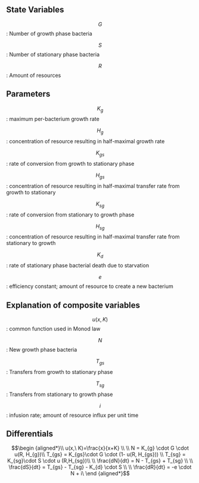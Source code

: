 ## State Variables
$$G$$: Number of growth phase bacteria

$$S$$: Number of stationary phase bacteria

$$R$$: Amount of resources

## Parameters 
$$K_g$$: maximum per-bacterium growth rate

$$H_{g}$$ : concentration of resource resulting in half-maximal growth rate

$$K_{gs}$$: rate of conversion from growth to stationary phase

$$H_{gs}$$ : concentration of resource resulting in half-maximal transfer rate from growth to stationary

$$K_{sg}$$: rate of conversion from stationary to growth phase

$$H_{sg}$$ : concentration of resource resulting in half-maximal transfer rate from stationary to growth

$$K_d$$ : rate of stationary phase bacterial death due to starvation

$$e$$ : efficiency constant; amount of resource to create a new bacterium


## Explanation of composite variables
$$u(x, K)$$ : common function used in Monod law

$$N$$ : New growth phase bacteria

$$T_{gs}$$ : Transfers from growth to stationary phase

$$T_{sg}$$ : Transfers from stationary to growth phase

$$i$$ : infusion rate; amount of resource influx per unit time

## Differentials

$$\begin {aligned*}\\
u(x,\ K)=\frac{x}{x+K} \\ \\
N = K_{g} \cdot G \cdot u(R, H_{g})\\
T_{gs} = K_{gs}\cdot G \cdot (1- u(R, H_{gs})) \\
T_{sg} = K_{sg}\cdot S \cdot u (R,H_{sg})\\ \\
\frac{dN}{dt} = N - T_{gs} + T_{sg} \\ \\
\frac{dS}{dt} = T_{gs} - T_{sg} - K_{d} \cdot S \\ \\
\frac{dR}{dt} = -e \cdot N  + i\ 
\end {aligned*}$$
